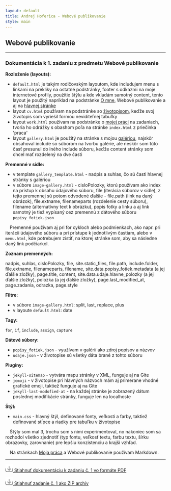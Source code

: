 ```yaml
---
layout: default
title: Andrej Hoferica - Webové publikovanie
style: main
---
```

## Webové publikovanie
---

### Dokumentácia k 1. zadaniu z predmetu Webové publikovanie

**Rozloženie (layouts):**

* `default.html` je takým rodičovským layoutom, kde includujem menu s linkami na prekliky na ostatné podstránky, footer s odkazmi na moje internetové profily, použitie štýlu a kde vkladám samotný content, tento layout je použitý napríklad na podstránke [O mne](/about), Webové publikovanie a aj na [hlavnej stránke](/)
* layout `cv.html` používam na podstránke so [životopisom](/cv), keďže svoj životopis som vyriešil formou neviditeľnej tabuľky
* layout `work.html` používam na podstránke o [mojej práci](/praca) na zadaniach, tvoria ho odrážky s obashom poľa na stránke `index.html` z priečinka 'praca'
* layout `gallery.html` je použitý na stránke s mojou [galériou](/galeria), najskôr obsahoval include so súborom na tvorbu galérie, ale neskôr som túto časť presunul do iného include súboru, keďže content stránky som chcel mať rozdelený na dve časti

__Premenné v sídle:__

- v template `gallery_template.html` - nadpis a suhlas, čo sú časti hlavnej stránky s galériou
- v súbore `image-gallery.html` - cisloPolozky, ktorú používam ako index na prístup k obsahu údajového súboru, file (iterácia súborov v sídle), z tejto premennej sú potom odvodené ďalšie - file.path (link na daný obrázok), file.extname, filenameparts (rozdelenie cesty súboru), filename (alternatívny text k obrázku), popis fotky a linku a aj link samotný je tiež vypísaný cez premennú z dátového súboru `popisy_fotiek.json`

&emsp;Premenné používam aj pri for cykloch alebo podmienkach, ako napr. pri iterácii údajového súboru a pri prístupe k jednotlivým častiam, alebo v `menu.html`, kde potrebujem zistiť, na ktorej stránke som, aby sa následne daný link podčiarkol.

__Zoznam premenných:__

nadpis, suhlas, cisloPolozky, file, site.static_files, file.path, include.folder, file.extname, filenameparts, filename, site.data.popisy_fotiek.metadata (a jej ďalšie zložky), page.title, content, site.data.udaje.hlavne_polozky (a jej ďalšie zložky), polozka (a jej ďalšie zložky), page.last_modified_at, page.zadania, odrazka, page.style

__Filtre:__

- v súbore `image-gallery.html`: split, last, replace, plus
- v layoute `default.html`: date

__Tagy:__

`for`, `if`, `include`, `assign`, `capture`

__Dátové súbory:__

- `popisy_fotiek.json` - využívam v galérií ako zdroj popisov a názvov
- `udaje.json` - v životopise sú všetky dáta brané z tohto súboru

__Pluginy:__

- `jekyll-sitemap` - vytvára mapu stránky v XML, funguje aj na Gite
- `jemoji` - v životopise pri hlavných názvoch mám aj primerane vhodné grafické emoji, taktiež funguje aj na Gite
- `jekyll-last-modofied-at` - na každej stránke je zobrazený dátum poslednej modifikácie stránky, funguje len na localhoste

__Štýl:__

- `main.css` - hlavný štýl, definované fonty, veľkosti a farby, taktiež definované stĺpce a riadky pre tabuľku v životopise

&emsp;Štýly som mal 3, trochu som s nimi experimentoval, no nakoniec som sa rozhodol všetko zjednotiť (typ fontu, veľkosť textu, farbu textu, šírku obrazovky, zarovnanie) pre lepšiu konzistenciu a krajší vzhľad.

&emsp;Na stránkach [Moja práca](/praca) a Webové publikovanie používam Markdown.

---

[![](./down.png)  Stiahnuť dokumentáciu k zadaniu č. 1 vo formáte PDF](./dokumentacia.pdf)

[![](./down.png)  Stiahnuť zadanie č. 1 ako ZIP archív](./Z1-xhofericaa.zip)


[1]: (../data/zadanie1.zip)
[2]: (../data/zadanie2.zip)
[3]: (../data/zadanie3.zip)